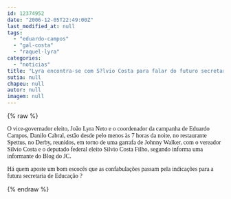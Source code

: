 ```yaml
---
id: 12374952
date: "2006-12-05T22:49:00Z"
last_modified_at: null
tags:
  - "eduardo-campos"
  - "gal-costa"
  - "raquel-lyra"
categories:
  - "noticias"
title: "Lyra encontra-se com S?lvio Costa para falar do futuro secretariado de Eduardo Campos"
sutia: null
chapeu: null
autor: null
imagem: null
---
```

{% raw %}
<p><P><FONT face=Verdana>O vice-governador eleito, João Lyra Neto e o coordenador da campanha de Eduardo Campos, Danilo Cabral, estão desde pelo menos às 7 horas da noite, no restaurante Spettus, no Derby, reunidos, em torno de uma garrafa de Johnny Walker, com o vereador Silvio Costa e o deputado federal eleito Silvio Costa Filho, segundo informa uma informante do Blog do JC.</FONT></P></p>
<p><P><FONT face=Verdana>Há quem aposte um bom escocês que as confabulações passam pela indicações para a futura secretaria de Educação ?</FONT></P> </p>
{% endraw %}